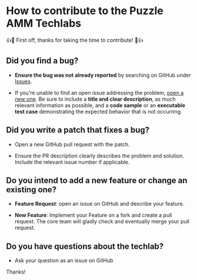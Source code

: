 # How to contribute to the Puzzle AMM Techlabs

:+1::tada: First off, thanks for taking the time to contribute! :tada::+1:


## Did you find a bug?

* **Ensure the bug was not already reported** by searching on GitHub under [Issues](https://github.com/puzzle/amm-techlabs/issues).

* If you're unable to find an open issue addressing the problem, [open a new one](https://github.com/puzzle/amm-techlabs/issues/new). Be sure to include a **title and clear description**, as much relevant information as possible, and a **code sample** or an **executable test case** demonstrating the expected behavior that is not occurring.


## Did you write a patch that fixes a bug?

* Open a new GitHub pull request with the patch.

* Ensure the PR description clearly describes the problem and solution. Include the relevant issue number if applicable.


## Do you intend to add a new feature or change an existing one?

* **Feature Request**: open an issue on GitHub and describe your feature.

* **New Feature**: Implement your Feature on a fork and create a pull request. The core team will gladly check and eventually merge your pull request.


## Do you have questions about the techlab?

* Ask your question as an issue on GitHub

Thanks!
